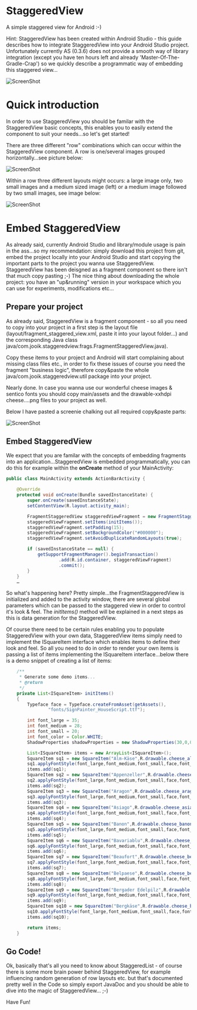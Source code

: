 StaggeredView
=============

A simple staggered view for Android :-)

Hint: StaggeredView has been created within Android Studio - this guide describes how to integrate StaggeredView into your Android Studio project. Unfortunately currently AS (0.3.6) does not provide a smooth way of library integration (except you have ten hours left and already 'Master-Of-The-Gradle-Crap') so we quickly describe a programmatic way of embedding this staggered view...

![ScreenShot](/images/android_staggeredview.png)

# Quick introduction

In order to use StaggeredView you should be familar with the StaggeredView basic concepts, this enables you to easily extend the component to suit your needs…so let's get started!

There are three different "row" combinations which can occur within the StaggeredView component. A row is one/several images grouped horizontally…see picture below:

![ScreenShot](/images/android_staggeredview03.png)

Within a row three different layouts might occurs: a large image only, two small images and a medium sized image (left) or a medium image followed by two small images, see image below:

![ScreenShot](/images/android_staggeredview01.png)

# Embed StaggeredView

As already said, currently Android Studio and library/module usage is pain in the ass…so my recommendation: simply download this project from git, embed the project locally into your Android Studio and start copying the important parts to the project you wanna use StaggeredView. StaggeredView has been deisgned as a fragment component so there isn't that much copy pasting ;-) The nice thing about downloading the whole project: you have an "up&running" version in your workspace which you can use for experiments, modifications etc…

## Prepare your project

As already said, StaggeredView is a fragment component - so all you need to copy into your project in a first step is the layout file (layout/fragment_staggered_view.xml, paste it into your layout folder…) and the corresponding Java class java/com.jooik.staggeredview.frags.FragmentStaggeredView.java). 

Copy these items to your project and Android will start complaining about missing class files etc., in order to fix these issues of course you need the fragment "business logic", therefore copy&paste the whole java/com.jooik.staggeredview.util package into your project.

Nearly done. In case you wanna use our wonderful cheese images & sentico fonts you should copy main/assets and the drawable-xxhdpi cheese….png files to your project as well. 

Below I have pasted a screenie chalking out all required copy&paste parts:

![ScreenShot](/images/android_staggeredview01.png)

## Embed StaggeredView

We expect that you are familar with the concepts of embedding fragments into an application…StaggeredView is embedded programmatically, you can do this for example within the **onCreate** method of your MainActivity:

```java
public class MainActivity extends ActionBarActivity {

    @Override
    protected void onCreate(Bundle savedInstanceState) {
        super.onCreate(savedInstanceState);
        setContentView(R.layout.activity_main);

        FragmentStaggeredView staggeredViewFragment = new FragmentStaggeredView();
        staggeredViewFragment.setItems(initItems());
        staggeredViewFragment.setPadding(15);
        staggeredViewFragment.setBackgroundColor("#000000");
        staggeredViewFragment.setAvoidDuplicateRandomLayouts(true);

        if (savedInstanceState == null) {
            getSupportFragmentManager().beginTransaction()
                    .add(R.id.container, staggeredViewFragment)
                    .commit();
        }
    }
    …
```

So what's happening here? Pretty simple…the FragmentStaggeredView is initialized and added to the activity window, there are several global parameters which can be passed to the staggered view in order to control it's look & feel. The *initItems()* method will be explained in a next steps as this is data generation for the StaggeredView.

Of course there need to be certain rules enabling you to populate StaggeredView with your own data, StaggeredView items simply need to implement the ISquareItem interface which enables items to define their look and feel. So all you need to do in order to render your own items is passing a list of items implementing the ISquareItem interface…below there is a demo snippet of creating a list of items:

```java
    /**
     * Generate some demo items...
     * @return
     */
    private List<ISquareItem> initItems()
    {
        Typeface face = Typeface.createFromAsset(getAssets(),
                "fonts/SignPainter_HouseScript.ttf");

        int font_large = 35;
        int font_medium = 28;
        int font_small = 20;
        int font_color = Color.WHITE;
        ShadowProperties shadowProperties = new ShadowProperties(30,0,0,Color.BLACK);

        List<ISquareItem> items = new ArrayList<ISquareItem>();
        SquareItem sq1 = new SquareItem("Alm-Käse",R.drawable.cheese_almkaese);
        sq1.applyFontStyle(font_large,font_medium,font_small,face,font_color,shadowProperties);
        items.add(sq1);
        SquareItem sq2 = new SquareItem("Appenzeller",R.drawable.cheese_appenzeller);
        sq2.applyFontStyle(font_large,font_medium,font_small,face,font_color,shadowProperties);
        items.add(sq2);
        SquareItem sq3 = new SquareItem("Aragon",R.drawable.cheese_aragon);
        sq3.applyFontStyle(font_large,font_medium,font_small,face,font_color,shadowProperties);
        items.add(sq3);
        SquareItem sq4 = new SquareItem("Asiago",R.drawable.cheese_asiago);
        sq4.applyFontStyle(font_large,font_medium,font_small,face,font_color,shadowProperties);
        items.add(sq4);
        SquareItem sq5 = new SquareItem("Banon",R.drawable.cheese_banon);
        sq5.applyFontStyle(font_large,font_medium,font_small,face,font_color,shadowProperties);
        items.add(sq5);
        SquareItem sq6 = new SquareItem("Bavariablu",R.drawable.cheese_bavariablu);
        sq6.applyFontStyle(font_large,font_medium,font_small,face,font_color,shadowProperties);
        items.add(sq6);
        SquareItem sq7 = new SquareItem("Beaufort",R.drawable.cheese_beaufort);
        sq7.applyFontStyle(font_large,font_medium,font_small,face,font_color,shadowProperties);
        items.add(sq7);
        SquareItem sq8 = new SquareItem("Belpaese",R.drawable.cheese_belpaese);
        sq8.applyFontStyle(font_large,font_medium,font_small,face,font_color,shadowProperties);
        items.add(sq8);
        SquareItem sq9 = new SquareItem("Bergader Edelpilz",R.drawable.cheese_bergader_edelpilz);
        sq9.applyFontStyle(font_large,font_medium,font_small,face,font_color,shadowProperties);
        items.add(sq9);
        SquareItem sq10 = new SquareItem("Bergkäse",R.drawable.cheese_bergkaese);
        sq10.applyFontStyle(font_large,font_medium,font_small,face,font_color,shadowProperties);
        items.add(sq10);

        return items;
    }
```

## Go Code!

Ok, basically that's all you need to know about StaggeredList - of course there is some more brain power behind StaggeredView, for example influencing random generation of row layouts etc. but that's documented pretty well in the Code so simply export JavaDoc and you should be able to dive into the magic of StaggeredView… ;-)

Have Fun!
